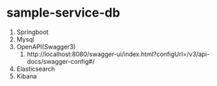 # sample-service-db

1. Springboot
2. Mysql
3. OpenAPI(Swagger3)
   1. http://localhost:8080/swagger-ui/index.html?configUrl=/v3/api-docs/swagger-config#/
4. Elasticsearch
5. Kibana